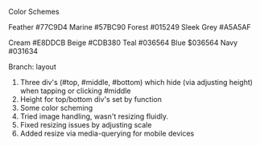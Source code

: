 
Color Schemes

Feather         #77C9D4
Marine          #57BC90
Forest          #015249
Sleek Grey      #A5A5AF

Cream           #E8DDCB
Beige           #CDB380
Teal            #036564
Blue            $036564
Navy            #031634


Branch: layout

1. Three div's (#top, #middle, #bottom) which hide (via adjusting height) when tapping or clicking #middle
2. Height for top/bottom div's set by function
3. Some color scheming
4. Tried image handling, wasn't resizing fluidly.
5. Fixed resizing issues by adjusting scale
6. Added resize via media-querying for mobile devices
